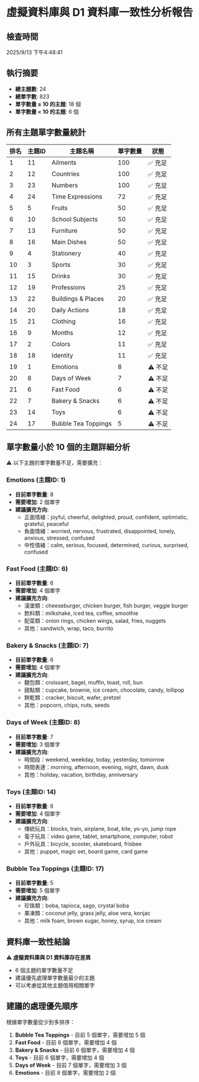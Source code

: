 # 虛擬資料庫與 D1 資料庫一致性分析報告

## 檢查時間
2025/9/13 下午4:48:41

## 執行摘要

- **總主題數**: 24
- **總單字數**: 823
- **單字數量 ≥ 10 的主題**: 18 個
- **單字數量 < 10 的主題**: 6 個

## 所有主題單字數量統計

| 排名 | 主題ID | 主題名稱 | 單字數量 | 狀態 |
|------|--------|----------|----------|------|
| 1 | 11 | Ailments | 100 | ✅ 充足 |
| 2 | 12 | Countries | 100 | ✅ 充足 |
| 3 | 23 | Numbers | 100 | ✅ 充足 |
| 4 | 24 | Time Expressions | 72 | ✅ 充足 |
| 5 | 5 | Fruits | 50 | ✅ 充足 |
| 6 | 10 | School Subjects | 50 | ✅ 充足 |
| 7 | 13 | Furniture | 50 | ✅ 充足 |
| 8 | 16 | Main Dishes | 50 | ✅ 充足 |
| 9 | 4 | Stationery | 40 | ✅ 充足 |
| 10 | 3 | Sports | 30 | ✅ 充足 |
| 11 | 15 | Drinks | 30 | ✅ 充足 |
| 12 | 19 | Professions | 25 | ✅ 充足 |
| 13 | 22 | Buildings & Places | 20 | ✅ 充足 |
| 14 | 20 | Daily Actions | 18 | ✅ 充足 |
| 15 | 21 | Clothing | 16 | ✅ 充足 |
| 16 | 9 | Months | 12 | ✅ 充足 |
| 17 | 2 | Colors | 11 | ✅ 充足 |
| 18 | 18 | Identity | 11 | ✅ 充足 |
| 19 | 1 | Emotions | 8 | ⚠️ 不足 |
| 20 | 8 | Days of Week | 7 | ⚠️ 不足 |
| 21 | 6 | Fast Food | 6 | ⚠️ 不足 |
| 22 | 7 | Bakery & Snacks | 6 | ⚠️ 不足 |
| 23 | 14 | Toys | 6 | ⚠️ 不足 |
| 24 | 17 | Bubble Tea Toppings | 5 | ⚠️ 不足 |

## 單字數量小於 10 個的主題詳細分析

⚠️ 以下主題的單字數量不足，需要擴充：

### Emotions (主題ID: 1)
- **目前單字數量**: 8
- **需要增加**: 2 個單字
- **建議擴充方向**:
  - 正面情緒：joyful, cheerful, delighted, proud, confident, optimistic, grateful, peaceful
  - 負面情緒：worried, nervous, frustrated, disappointed, lonely, anxious, stressed, confused
  - 中性情緒：calm, serious, focused, determined, curious, surprised, confused

### Fast Food (主題ID: 6)
- **目前單字數量**: 6
- **需要增加**: 4 個單字
- **建議擴充方向**:
  - 漢堡類：cheeseburger, chicken burger, fish burger, veggie burger
  - 飲料類：milkshake, iced tea, coffee, smoothie
  - 配菜類：onion rings, chicken wings, salad, fries, nuggets
  - 其他：sandwich, wrap, taco, burrito

### Bakery & Snacks (主題ID: 7)
- **目前單字數量**: 6
- **需要增加**: 4 個單字
- **建議擴充方向**:
  - 麵包類：croissant, bagel, muffin, toast, roll, bun
  - 甜點類：cupcake, brownie, ice cream, chocolate, candy, lollipop
  - 餅乾類：cracker, biscuit, wafer, pretzel
  - 其他：popcorn, chips, nuts, seeds

### Days of Week (主題ID: 8)
- **目前單字數量**: 7
- **需要增加**: 3 個單字
- **建議擴充方向**:
  - 時間段：weekend, weekday, today, yesterday, tomorrow
  - 時間表達：morning, afternoon, evening, night, dawn, dusk
  - 其他：holiday, vacation, birthday, anniversary

### Toys (主題ID: 14)
- **目前單字數量**: 6
- **需要增加**: 4 個單字
- **建議擴充方向**:
  - 傳統玩具：blocks, train, airplane, boat, kite, yo-yo, jump rope
  - 電子玩具：video game, tablet, smartphone, computer, robot
  - 戶外玩具：bicycle, scooter, skateboard, frisbee
  - 其他：puppet, magic set, board game, card game

### Bubble Tea Toppings (主題ID: 17)
- **目前單字數量**: 5
- **需要增加**: 5 個單字
- **建議擴充方向**:
  - 珍珠類：boba, tapioca, sago, crystal boba
  - 果凍類：coconut jelly, grass jelly, aloe vera, konjac
  - 其他：milk foam, brown sugar, honey, syrup, ice cream

## 資料庫一致性結論

⚠️ **虛擬資料庫與 D1 資料庫存在差異**
- 6 個主題的單字數量不足
- 建議優先處理單字數量最少的主題
- 可以考慮從其他主題借用相關單字

## 建議的處理優先順序

根據單字數量從少到多排序：

1. **Bubble Tea Toppings** - 目前 5 個單字，需要增加 5 個
2. **Fast Food** - 目前 6 個單字，需要增加 4 個
3. **Bakery & Snacks** - 目前 6 個單字，需要增加 4 個
4. **Toys** - 目前 6 個單字，需要增加 4 個
5. **Days of Week** - 目前 7 個單字，需要增加 3 個
6. **Emotions** - 目前 8 個單字，需要增加 2 個